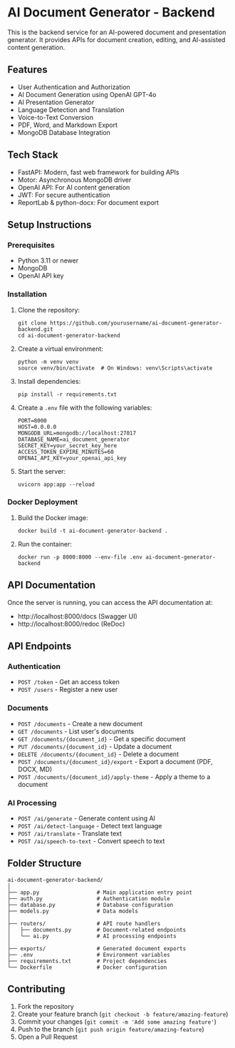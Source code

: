 # AI Document Generator - Backend

This is the backend service for an AI-powered document and presentation generator. It provides APIs for document creation, editing, and AI-assisted content generation.

## Features

- User Authentication and Authorization
- AI Document Generation using OpenAI GPT-4o
- AI Presentation Generator 
- Language Detection and Translation
- Voice-to-Text Conversion
- PDF, Word, and Markdown Export
- MongoDB Database Integration

## Tech Stack

- FastAPI: Modern, fast web framework for building APIs
- Motor: Asynchronous MongoDB driver
- OpenAI API: For AI content generation
- JWT: For secure authentication
- ReportLab & python-docx: For document export

## Setup Instructions

### Prerequisites

- Python 3.11 or newer
- MongoDB
- OpenAI API key

### Installation

1. Clone the repository:
   ```
   git clone https://github.com/yourusername/ai-document-generator-backend.git
   cd ai-document-generator-backend
   ```

2. Create a virtual environment:
   ```
   python -m venv venv
   source venv/bin/activate  # On Windows: venv\Scripts\activate
   ```

3. Install dependencies:
   ```
   pip install -r requirements.txt
   ```

4. Create a `.env` file with the following variables:
   ```
   PORT=8000
   HOST=0.0.0.0
   MONGODB_URL=mongodb://localhost:27017
   DATABASE_NAME=ai_document_generator
   SECRET_KEY=your_secret_key_here
   ACCESS_TOKEN_EXPIRE_MINUTES=60
   OPENAI_API_KEY=your_openai_api_key
   ```

5. Start the server:
   ```
   uvicorn app:app --reload
   ```

### Docker Deployment

1. Build the Docker image:
   ```
   docker build -t ai-document-generator-backend .
   ```

2. Run the container:
   ```
   docker run -p 8000:8000 --env-file .env ai-document-generator-backend
   ```

## API Documentation

Once the server is running, you can access the API documentation at:
- http://localhost:8000/docs (Swagger UI)
- http://localhost:8000/redoc (ReDoc)

## API Endpoints

### Authentication
- `POST /token` - Get an access token
- `POST /users` - Register a new user

### Documents
- `POST /documents` - Create a new document
- `GET /documents` - List user's documents
- `GET /documents/{document_id}` - Get a specific document
- `PUT /documents/{document_id}` - Update a document
- `DELETE /documents/{document_id}` - Delete a document
- `POST /documents/{document_id}/export` - Export a document (PDF, DOCX, MD)
- `POST /documents/{document_id}/apply-theme` - Apply a theme to a document

### AI Processing
- `POST /ai/generate` - Generate content using AI
- `POST /ai/detect-language` - Detect text language
- `POST /ai/translate` - Translate text
- `POST /ai/speech-to-text` - Convert speech to text

## Folder Structure

```
ai-document-generator-backend/
│
├── app.py                  # Main application entry point
├── auth.py                 # Authentication module
├── database.py             # Database configuration
├── models.py               # Data models
│
├── routers/                # API route handlers
│   ├── documents.py        # Document-related endpoints
│   └── ai.py               # AI processing endpoints
│
├── exports/                # Generated document exports
├── .env                    # Environment variables
├── requirements.txt        # Project dependencies
└── Dockerfile              # Docker configuration
```

## Contributing

1. Fork the repository
2. Create your feature branch (`git checkout -b feature/amazing-feature`)
3. Commit your changes (`git commit -m 'Add some amazing feature'`)
4. Push to the branch (`git push origin feature/amazing-feature`)
5. Open a Pull Request
